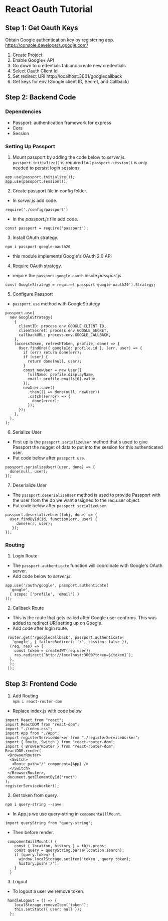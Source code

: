 # React Oauth Tutorial

## Step 1: Get Oauth Keys
Obtain Google authentication key by registering app. 
https://console.developers.google.com/  
1. Create Project
2. Enable Google+ API
3. Go down to credentials tab and create new credentials
4. Select Oauth Client Id
5. Set redirect URI http://localhost:3001/googlecallback
6. Get keys for env (Google client ID, Secret, and Callback)

## Step 2: Backend Code
### Dependencies
* Passport: authentication framework for express
* Cors
* Session

### Setting Up Passport
1. Mount passport by adding the code below to  *server.js*.  
```passport.initialize()``` is required but ```passport.session()``` is only needed to persist login sessions.
```
app.use(passport.initialize());
app.use(passport.session());
```
2. Create passport file in config folder.  
* In *server.js* add code.
```
require('./config/passport')
```
* In the *passport.js* file add code.
```
const passport = require('passport');
```
3. Install OAuth strategy.
```
npm i passport-google-oauth20
```
* this module implements Google's OAuth 2.0 API

4. Require OAuth strategy.
* require the ```passport-google-oauth``` inside *passport.js*.
```
const GoogleStrategy = require('passport-google-oauth20').Strategy;
```
5. Configure Passport
* ```passport.use``` method with GoogleStrategy
```
passport.use(
  new GoogleStrategy(
    {
      clientID: process.env.GOOGLE_CLIENT_ID,
      clientSecret: process.env.GOOGLE_SECRET,
      callbackURL: process.env.GOOGLE_CALLBACK,
    },
    (accessToken, refreshToken, profile, done) => {
      User.findOne({ googleId: profile.id }, (err, user) => {
        if (err) return done(err);
        if (user) {
          return done(null, user);
        }
        const newUser = new User({
          fullName: profile.displayName,
          email: profile.emails[0].value,
        });
        newUser.save()
          .then(() => done(null, newUser))
          .catch((error) => {
            done(error);
          });
      });
    },
  ),
);
```
6. Serialize User  
* First up is the ```passport.serializeUser``` method that's used to give Passport the nugget of data to put into the session for this authenticated user.
* Put code below after ```passport.use```.
```
passport.serializeUser((user, done) => {
  done(null, user);
});
```
7. Deserialize User  
* The ```passport.deserializeUser``` method is used to provide Passport with the user from the db we want assigned to the req.user object.
* Put code below after ```passport.serializeUser```.

```
passport.deserializeUser((obj, done) => {
  User.findById(id, function(err, user) {
     done(err, user);
   });
});
```
### Routing
1. Login Route
* The ```passport.authenticate``` function will coordinate with Google's OAuth server.
* Add code below to *server.js*.
``` 
app.use('/auth/google', passport.authenticate(
  'google',
  { scope: ['profile', 'email'] }
));
 ```
2. Callback Route
* This is the route that gets called after Google user confirms. This was added to redirect URI setting up on Google.
* Add code after login route. 
```
 router.get('/googlecallback', passport.authenticate(
   'google', { failureRedirect: '/', session: false }),
  (req, res) => {
    const token = createJWT(req.user);
    res.redirect(`http://localhost:3000?token=${token}`);
  },
  );
 ));
 ```

 ## Step 3: Frontend Code
1. Add Routing  
```npm i react-router-dom```
* Replace index.js with code below.
``` 
import React from "react";
import ReactDOM from "react-dom";
import "./index.css";
import App from "./App";
import registerServiceWorker from "./registerServiceWorker";
import { Route, Switch } from "react-router-dom";
import { BrowserRouter } from "react-router-dom";
ReactDOM.render(
 <BrowserRouter>
  <Switch>
   <Route path="/" component={App} />
  </Switch>
 </BrowserRouter>,
 document.getElementById("root")
);
registerServiceWorker();
```
2. Get token from query.
``` 
npm i query-string --save 
```
* In App.js we use query-string in ```componentWillMount```.
```
import queryString from "query-string";
```
* Then before render.
```
 componentWillMount() {
    const { location, history } = this.props;
    const query = queryString.parse(location.search);
    if (query.token) {
      window.localStorage.setItem('token', query.token);
      history.push('/');
    }
  }
```
3. Logout
* To logout a user we remove token.
```
 handleLogout = () => {
    localStorage.removeItem('token');
    this.setState({ user: null });
  };
```

